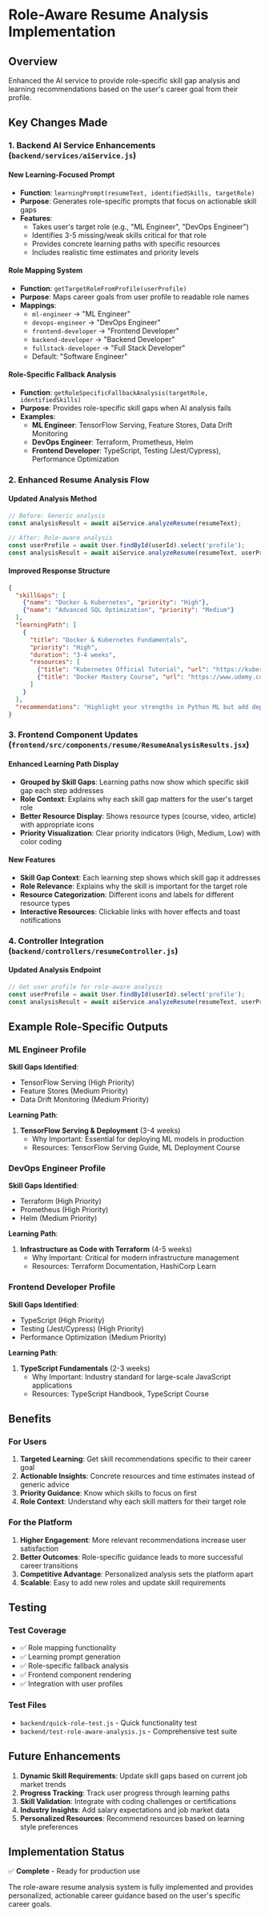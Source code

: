 # Role-Aware Resume Analysis Implementation

## Overview
Enhanced the AI service to provide role-specific skill gap analysis and learning recommendations based on the user's career goal from their profile.

## Key Changes Made

### 1. Backend AI Service Enhancements (`backend/services/aiService.js`)

#### New Learning-Focused Prompt
- **Function**: `learningPrompt(resumeText, identifiedSkills, targetRole)`
- **Purpose**: Generates role-specific prompts that focus on actionable skill gaps
- **Features**:
  - Takes user's target role (e.g., "ML Engineer", "DevOps Engineer")
  - Identifies 3-5 missing/weak skills critical for that role
  - Provides concrete learning paths with specific resources
  - Includes realistic time estimates and priority levels

#### Role Mapping System
- **Function**: `getTargetRoleFromProfile(userProfile)`
- **Purpose**: Maps career goals from user profile to readable role names
- **Mappings**:
  - `ml-engineer` → "ML Engineer"
  - `devops-engineer` → "DevOps Engineer" 
  - `frontend-developer` → "Frontend Developer"
  - `backend-developer` → "Backend Developer"
  - `fullstack-developer` → "Full Stack Developer"
  - Default: "Software Engineer"

#### Role-Specific Fallback Analysis
- **Function**: `getRoleSpecificFallbackAnalysis(targetRole, identifiedSkills)`
- **Purpose**: Provides role-specific skill gaps when AI analysis fails
- **Examples**:
  - **ML Engineer**: TensorFlow Serving, Feature Stores, Data Drift Monitoring
  - **DevOps Engineer**: Terraform, Prometheus, Helm
  - **Frontend Developer**: TypeScript, Testing (Jest/Cypress), Performance Optimization

### 2. Enhanced Resume Analysis Flow

#### Updated Analysis Method
```javascript
// Before: Generic analysis
const analysisResult = await aiService.analyzeResume(resumeText);

// After: Role-aware analysis
const userProfile = await User.findById(userId).select('profile');
const analysisResult = await aiService.analyzeResume(resumeText, userProfile);
```

#### Improved Response Structure
```json
{
  "skillGaps": [
    {"name": "Docker & Kubernetes", "priority": "High"},
    {"name": "Advanced SQL Optimization", "priority": "Medium"}
  ],
  "learningPath": [
    {
      "title": "Docker & Kubernetes Fundamentals",
      "priority": "High", 
      "duration": "3-4 weeks",
      "resources": [
        {"title": "Kubernetes Official Tutorial", "url": "https://kubernetes.io/docs/tutorials/"},
        {"title": "Docker Mastery Course", "url": "https://www.udemy.com/course/docker-mastery/"}
      ]
    }
  ],
  "recommendations": "Highlight your strengths in Python ML but add deployment skills for ML Engineer roles."
}
```

### 3. Frontend Component Updates (`frontend/src/components/resume/ResumeAnalysisResults.jsx`)

#### Enhanced Learning Path Display
- **Grouped by Skill Gaps**: Learning paths now show which specific skill gap each step addresses
- **Role Context**: Explains why each skill gap matters for the user's target role
- **Better Resource Display**: Shows resource types (course, video, article) with appropriate icons
- **Priority Visualization**: Clear priority indicators (High, Medium, Low) with color coding

#### New Features
- **Skill Gap Context**: Each learning step shows which skill gap it addresses
- **Role Relevance**: Explains why the skill is important for the target role
- **Resource Categorization**: Different icons and labels for different resource types
- **Interactive Resources**: Clickable links with hover effects and toast notifications

### 4. Controller Integration (`backend/controllers/resumeController.js`)

#### Updated Analysis Endpoint
```javascript
// Get user profile for role-aware analysis
const userProfile = await User.findById(userId).select('profile');
const analysisResult = await aiService.analyzeResume(resumeText, userProfile);
```

## Example Role-Specific Outputs

### ML Engineer Profile
**Skill Gaps Identified**:
- TensorFlow Serving (High Priority)
- Feature Stores (Medium Priority) 
- Data Drift Monitoring (Medium Priority)

**Learning Path**:
1. **TensorFlow Serving & Deployment** (3-4 weeks)
   - Why Important: Essential for deploying ML models in production
   - Resources: TensorFlow Serving Guide, ML Deployment Course

### DevOps Engineer Profile  
**Skill Gaps Identified**:
- Terraform (High Priority)
- Prometheus (High Priority)
- Helm (Medium Priority)

**Learning Path**:
1. **Infrastructure as Code with Terraform** (4-5 weeks)
   - Why Important: Critical for modern infrastructure management
   - Resources: Terraform Documentation, HashiCorp Learn

### Frontend Developer Profile
**Skill Gaps Identified**:
- TypeScript (High Priority)
- Testing (Jest/Cypress) (High Priority)
- Performance Optimization (Medium Priority)

**Learning Path**:
1. **TypeScript Fundamentals** (2-3 weeks)
   - Why Important: Industry standard for large-scale JavaScript applications
   - Resources: TypeScript Handbook, TypeScript Course

## Benefits

### For Users
1. **Targeted Learning**: Get skill recommendations specific to their career goal
2. **Actionable Insights**: Concrete resources and time estimates instead of generic advice
3. **Priority Guidance**: Know which skills to focus on first
4. **Role Context**: Understand why each skill matters for their target role

### For the Platform
1. **Higher Engagement**: More relevant recommendations increase user satisfaction
2. **Better Outcomes**: Role-specific guidance leads to more successful career transitions
3. **Competitive Advantage**: Personalized analysis sets the platform apart
4. **Scalable**: Easy to add new roles and update skill requirements

## Testing

### Test Coverage
- ✅ Role mapping functionality
- ✅ Learning prompt generation
- ✅ Role-specific fallback analysis
- ✅ Frontend component rendering
- ✅ Integration with user profiles

### Test Files
- `backend/quick-role-test.js` - Quick functionality test
- `backend/test-role-aware-analysis.js` - Comprehensive test suite

## Future Enhancements

1. **Dynamic Skill Requirements**: Update skill gaps based on current job market trends
2. **Progress Tracking**: Track user progress through learning paths
3. **Skill Validation**: Integrate with coding challenges or certifications
4. **Industry Insights**: Add salary expectations and job market data
5. **Personalized Resources**: Recommend resources based on learning style preferences

## Implementation Status
✅ **Complete** - Ready for production use

The role-aware resume analysis system is fully implemented and provides personalized, actionable career guidance based on the user's specific career goals.
